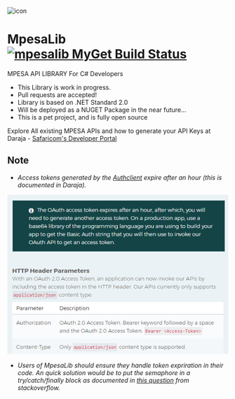  ![icon](https://github.com/ayiemba/MpesaLib/blob/master/screenshots/mlib.png) 
 # MpesaLib [![mpesalib MyGet Build Status](https://www.myget.org/BuildSource/Badge/mpesalib?identifier=cf0f8e5c-2a40-41cf-8065-9f27db7e2678)](https://www.myget.org/) 
 
MPESA API LIBRARY For C# Developers

* This Library is work in progress.
* Pull requests are accepted!
* Library is based on .NET Standard 2.0
* Will be deployed as a NUGET Package in the near future...
* This is a pet project, and is fully open source

Explore All existing MPESA APIs and how to generate your API Keys at Daraja - [Safaricom's Developer Portal](https://developer.safaricom.co.ke/apis-explorer)

## Note
* *Access tokens generated by the [Authclient](https://github.com/ayiemba/MpesaLib/blob/master/src/MpesaLib/Clients/AuthClient.cs) expire after an hour (this is documented in Daraja).* 

![Accesstoken Expirition period](screenshots/accesstoken.png)

* *Users of MpesaLib should ensure they handle token expriration in their code. An quick solution would be to put the semaphore in a try/catch/finally block as documented in [this question](https://stackoverflow.com/questions/49304326/refresh-token-using-static-httpclient) from stackoverflow.*
